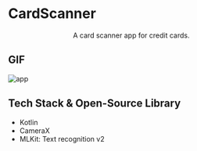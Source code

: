 # CardScanner 

<p align="center">
A card scanner app for credit cards.
</p>

## GIF
![app](CardScannerApp/Screens/cardScannerApp.gif)

## Tech Stack & Open-Source Library
- Kotlin
- CameraX
- MLKit: Text recognition v2
